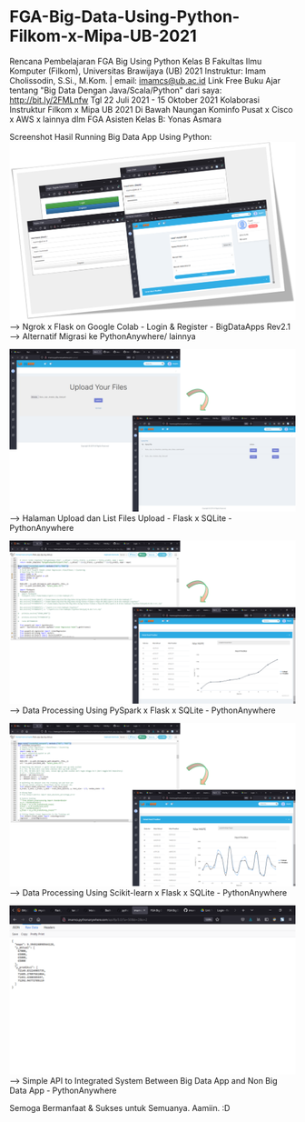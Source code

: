 # FGA-Big-Data-Using-Python-Filkom-x-Mipa-UB-2021
Rencana Pembelajaran FGA Big Using Python Kelas B
Fakultas Ilmu Komputer (Filkom), Universitas Brawijaya (UB) 2021
Instruktur: Imam Cholissodin, S.Si., M.Kom. | email: imamcs@ub.ac.id
Link Free Buku Ajar tentang "Big Data Dengan Java/Scala/Python" dari saya: http://bit.ly/2FMLnfw
Tgl 22 Juli 2021 - 15 Oktober 2021
Kolaborasi Instruktur Filkom x Mipa UB 2021
Di Bawah Naungan Kominfo Pusat x Cisco x AWS x lainnya dlm FGA
Asisten Kelas B: Yonas Asmara

Screenshot Hasil Running Big Data App Using Python:
![Ngrok x Flask on Google Colab - Login & Register - BigDataApps Rev2.1](https://github.com/imamcs19/FGA-Big-Data-Using-Python-Filkom-x-Mipa-UB-2021/blob/main/Ngrok%20x%20Flask%20on%20Google%20Colab%20-%20Login%20%26%20Register%20-%20BigDataApps%20Rev2.1.png)
--> Ngrok x Flask on Google Colab - Login & Register - BigDataApps Rev2.1 --> Alternatif Migrasi ke PythonAnywhere/ lainnya

![Halaman Upload dan List Files Upload - Flask x SQLite - PythonAnywhere](https://github.com/imamcs19/FGA-Big-Data-Using-Python-Filkom-x-Mipa-UB-2021/blob/main/Halaman%20Upload%20dan%20List%20Files%20Upload%20-%20Flask%20x%20SQLite%20On%20PythonAnywhere.png)
--> Halaman Upload dan List Files Upload - Flask x SQLite - PythonAnywhere

![Data Processing Using PySpark x Flask x SQLite - PythonAnywhere](https://github.com/imamcs19/FGA-Big-Data-Using-Python-Filkom-x-Mipa-UB-2021/blob/main/Data%20Processing%20Using%20PySpark%20On%20PythonAnywhere.png)
--> Data Processing Using PySpark x Flask x SQLite - PythonAnywhere

![Data Processing Using Scikit-learn x Flask x SQLite - PythonAnywhere](https://github.com/imamcs19/FGA-Big-Data-Using-Python-Filkom-x-Mipa-UB-2021/blob/main/Data%20Processing%20Using%20Scikit-learn%20On%20PythonAnywhere.png)
--> Data Processing Using Scikit-learn x Flask x SQLite - PythonAnywhere

![Simple API to Integrated System Between Big Data App and Non Big Data App - PythonAnywhere](https://github.com/imamcs19/FGA-Big-Data-Using-Python-Filkom-x-Mipa-UB-2021/blob/main/Simple%20API%20to%20Integrated%20System%20Between%20Big%20Data%20App%20and%20Non%20Big%20Data%20App.png)
--> Simple API to Integrated System Between Big Data App and Non Big Data App - PythonAnywhere

Semoga Bermanfaat & Sukses untuk Semuanya. Aamiin. :D
